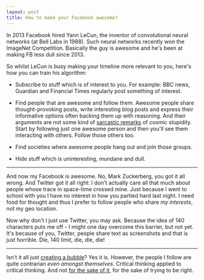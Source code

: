 ```yaml
---
layout: post
title: How to make your Facebook awesome?
---
```


In 2013 Facebook hired Yann LeCun, the inventor of convolutional neural
networks (at Bell Labs in 1988). Such neural networks recently won the ImageNet
Competition. Basically the guy is awesome and he's been at making FB less dull
since 2013.

So whilst LeCun is busy making your timeline more relevant to you, here's how
you can train his algorithm:

* Subscribe to stuff which is of interest to you. For example: BBC news,
Guardian and Financial Times regularly post something of interest.

* Find people that are awesome and follow them. Awesome people share
thought-provoking posts, write interesting blog posts and express their
informative options often backing them up with reasoning. And their arguments
are not some kind of [sarcastic remarks][sarcasm] of cosmic stupidity. Start by
following just one awesome person and then you'll see them interacting with
others. Follow those others too.

* Find societies where awesome people hang out and join those groups.

* Hide stuff which is uninteresting, mundane and dull.

------------

And now my Facebook is awesome. No, Mark Zuckerberg, you got it all wrong. And
Twitter got it all right: I don't actually care all that much about people
whose trace in space-time crossed mine. Just because I went to school with you
I have no interest in how you partied hard last night. I need food for thought
and thus I prefer to follow people who share *my interests*, not my geo
location.

Now why don't I just use Twitter, you may ask. Because the idea of 140
characters puts me off - I might one day overcome this barrier, but not yet.
It's because of you, Twitter, people share text as screenshots and that is
just horrible. Die, 140 limit, die, die, die!


--------

Isn't it all just [creating a bubble][bubble]? Yes it is. However, the people
I follow are quite contrarian *even amongst themselves*. Critical thinking
applied to critical thinking. And not [for the sake of it][sake], for the sake
of trying to be right.

[bubble]: http://econlog.econlib.org/archives/2013/04/make_your_own_b.html
[sake]: http://lesswrong.com/lw/2pv/intellectual_hipsters_and_metacontrarianism/
[sarcasm]: http://mindsarentmagic.org/2014/09/13/never-be-sarcastic/
